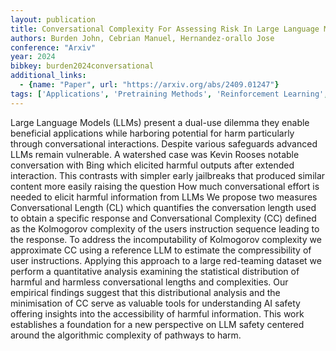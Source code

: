```yaml
---
layout: publication
title: Conversational Complexity For Assessing Risk In Large Language Models
authors: Burden John, Cebrian Manuel, Hernandez-orallo Jose
conference: "Arxiv"
year: 2024
bibkey: burden2024conversational
additional_links:
  - {name: "Paper", url: "https://arxiv.org/abs/2409.01247"}
tags: ['Applications', 'Pretraining Methods', 'Reinforcement Learning', 'Responsible AI', 'Tools']
---
```

Large Language Models (LLMs) present a dual-use dilemma they enable beneficial applications while harboring potential for harm particularly through conversational interactions. Despite various safeguards advanced LLMs remain vulnerable. A watershed case was Kevin Rooses notable conversation with Bing which elicited harmful outputs after extended interaction. This contrasts with simpler early jailbreaks that produced similar content more easily raising the question How much conversational effort is needed to elicit harmful information from LLMs We propose two measures Conversational Length (CL) which quantifies the conversation length used to obtain a specific response and Conversational Complexity (CC) defined as the Kolmogorov complexity of the users instruction sequence leading to the response. To address the incomputability of Kolmogorov complexity we approximate CC using a reference LLM to estimate the compressibility of user instructions. Applying this approach to a large red-teaming dataset we perform a quantitative analysis examining the statistical distribution of harmful and harmless conversational lengths and complexities. Our empirical findings suggest that this distributional analysis and the minimisation of CC serve as valuable tools for understanding AI safety offering insights into the accessibility of harmful information. This work establishes a foundation for a new perspective on LLM safety centered around the algorithmic complexity of pathways to harm.
